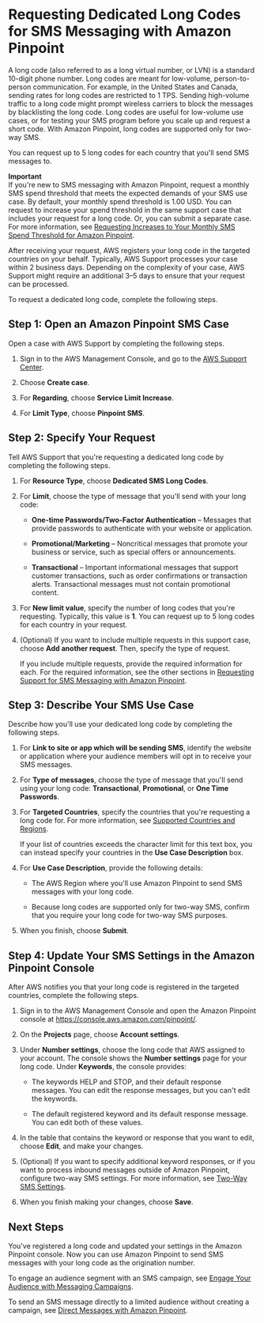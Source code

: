# Requesting Dedicated Long Codes for SMS Messaging with Amazon Pinpoint<a name="channels-sms-awssupport-long-code"></a>

A long code \(also referred to as a long virtual number, or LVN\) is a standard 10\-digit phone number\. Long codes are meant for low\-volume, person\-to\-person communication\. For example, in the United States and Canada, sending rates for long codes are restricted to 1 TPS\. Sending high\-volume traffic to a long code might prompt wireless carriers to block the messages by blacklisting the long code\. Long codes are useful for low\-volume use cases, or for testing your SMS program before you scale up and request a short code\. With Amazon Pinpoint, long codes are supported only for two\-way SMS\.

You can request up to 5 long codes for each country that you'll send SMS messages to\.

**Important**  
If you're new to SMS messaging with Amazon Pinpoint, request a monthly SMS spend threshold that meets the expected demands of your SMS use case\. By default, your monthly spend threshold is 1\.00 USD\. You can request to increase your spend threshold in the same support case that includes your request for a long code\. Or, you can submit a separate case\. For more information, see [Requesting Increases to Your Monthly SMS Spend Threshold for Amazon Pinpoint](channels-sms-awssupport-spend-threshold.md)\.

After receiving your request, AWS registers your long code in the targeted countries on your behalf\. Typically, AWS Support processes your case within 2 business days\. Depending on the complexity of your case, AWS Support might require an additional 3–5 days to ensure that your request can be processed\.

To request a dedicated long code, complete the following steps\.

## Step 1: Open an Amazon Pinpoint SMS Case<a name="channels-sms-awssupport-long-code-open"></a>

Open a case with AWS Support by completing the following steps\.

1. Sign in to the AWS Management Console, and go to the [AWS Support Center](https://console.aws.amazon.com/support/home#/)\.

1. Choose **Create case**\.

1. For **Regarding**, choose **Service Limit Increase**\.

1. For **Limit Type**, choose **Pinpoint SMS**\.

## Step 2: Specify Your Request<a name="channels-sms-awssupport-long-code-request"></a>

Tell AWS Support that you're requesting a dedicated long code by completing the following steps\.

1. For **Resource Type**, choose **Dedicated SMS Long Codes**\.

1. For **Limit**, choose the type of message that you'll send with your long code:

   + **One\-time Passwords/Two\-Factor Authentication** – Messages that provide passwords to authenticate with your website or application\.

   + **Promotional/Marketing** – Noncritical messages that promote your business or service, such as special offers or announcements\.

   + **Transactional** – Important informational messages that support customer transactions, such as order confirmations or transaction alerts\. Transactional messages must not contain promotional content\.

1. For **New limit value**, specify the number of long codes that you're requesting\. Typically, this value is **1**\. You can request up to 5 long codes for each country in your request\.

1. \(Optional\) If you want to include multiple requests in this support case, choose **Add another request**\. Then, specify the type of request\.

   If you include multiple requests, provide the required information for each\. For the required information, see the other sections in [Requesting Support for SMS Messaging with Amazon Pinpoint](channels-sms-awssupport.md)\.

## Step 3: Describe Your SMS Use Case<a name="channels-sms-awssupport-long-code-usecase"></a>

Describe how you'll use your dedicated long code by completing the following steps\.

1. For **Link to site or app which will be sending SMS**, identify the website or application where your audience members will opt in to receive your SMS messages\.

1. For **Type of messages**, choose the type of message that you'll send using your long code: **Transactional**, **Promotional**, or **One Time Passwords**\.

1. For **Targeted Countries**, specify the countries that you're requesting a long code for\. For more information, see [Supported Countries and Regions](channels-sms-countries.md)\.

   If your list of countries exceeds the character limit for this text box, you can instead specify your countries in the **Use Case Description** box\.

1. For **Use Case Description**, provide the following details:

   + The AWS Region where you'll use Amazon Pinpoint to send SMS messages with your long code\.

   + Because long codes are supported only for two\-way SMS, confirm that you require your long code for two\-way SMS purposes\. 

1. When you finish, choose **Submit**\.

## Step 4: Update Your SMS Settings in the Amazon Pinpoint Console<a name="channels-sms-awssupport-long-code-settings"></a>

After AWS notifies you that your long code is registered in the targeted countries, complete the following steps\.

1. Sign in to the AWS Management Console and open the Amazon Pinpoint console at [https://console\.aws\.amazon\.com/pinpoint/](https://console.aws.amazon.com/pinpoint/)\.

1. On the **Projects** page, choose **Account settings**\.

1. Under **Number settings**, choose the long code that AWS assigned to your account\. The console shows the **Number settings** page for your long code\. Under **Keywords**, the console provides:

   + The keywords HELP and STOP, and their default response messages\. You can edit the response messages, but you can't edit the keywords\.

   + The default registered keyword and its default response message\. You can edit both of these values\.

1. In the table that contains the keyword or response that you want to edit, choose **Edit**, and make your changes\.

1. \(Optional\) If you want to specify additional keyword responses, or if you want to process inbound messages outside of Amazon Pinpoint, configure two\-way SMS settings\. For more information, see [Two\-Way SMS Settings](settings-account.md#settings-account-sms-number-2way)\.

1. When you finish making your changes, choose **Save**\.

## Next Steps<a name="channels-sms-awssupport-long-code-next"></a>

You've registered a long code and updated your settings in the Amazon Pinpoint console\. Now you can use Amazon Pinpoint to send SMS messages with your long code as the origination number\.

To engage an audience segment with an SMS campaign, see [Engage Your Audience with Messaging Campaigns](welcome.md#welcome-campaigns)\.

To send an SMS message directly to a limited audience without creating a campaign, see [Direct Messages with Amazon Pinpoint](messages.md)\.